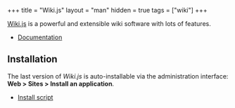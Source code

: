 +++
title = "Wiki.js"
layout = "man"
hidden = true
tags = ["wiki"]
+++

[Wiki.js](https://js.wiki/) is a powerful and extensible wiki software with lots of features.

- [Documentation](https://docs.requarks.io/)


## Installation

The last version of *Wiki.js* is auto-installable via the administration interface: **Web > Sites > Install an application**.

- [Install script](https://admin.alwaysdata.com/site/application/script/80/detail/)
